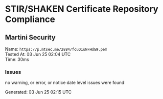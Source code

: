 # STIR/SHAKEN Certificate Repository Compliance

## Martini Security

Name: `https://p.mtsec.me/2884/fcuQ1uNFHdG9.pem`\
Tested At: 03 Jun 25 02:04 UTC\
Time: 30ms

### Issues

no warning, or error, or notice date level issues were found

Generated: 03 Jun 25 02:15 UTC